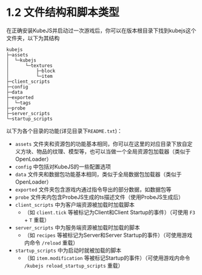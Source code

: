 # 1.2 文件结构和脚本类型

在正确安装KubeJS并启动过一次游戏后，你可以在版本根目录下找到kubejs这个文件夹，以下为其结构

```
kubejs
├─assets
│  └─kubejs
│      └─textures
│          ├─block
│          └─item
├─client_scripts
├─config
├─data
├─exported
│  └─tags
├─probe
├─server_scripts
└─startup_scripts
```

以下为各个目录的功能(详见目录下`README.txt`)：

* `assets` 文件夹和资源包的功能基本相同，你可以在这里的对应目录下放自定义方块、物品的纹理、模型等，也可以当做一个全局资源包加载器（类似于OpenLoader）
* `config` 中包括对KubeJS的一些配置选项
* `data` 文件夹和数据包功能基本相同，类似于全局数据包加载器（类似于OpenLoader）
* `exported` 文件夹包含游戏内通过指令导出的部分数据，如数据包等
* `probe` 文件夹内包含ProbeJS生成的ts描述文件（使用ProbeJS生成后）
* `client_scripts` 中为客户端资源被加载时加载脚本
  * （如 `client.tick` 等被标记为Client和Client Startup的事件）（可使用 `F3` + `T` 重载）
* `server_scripts` 中为服务端资源被加载时加载的脚本
  * （如 `recipes` 等被标记为Server和Server Startup的事件）（可使用游戏内命令 `/reload` 重载）
* `startup_scripts` 中为启动时就被加载的脚本
  * （如 `item.modification` 等被标记Startup的事件）（可使用游戏内命令 `/kubejs reload_startup_scripts` 重载）
